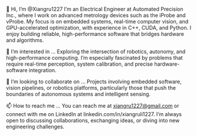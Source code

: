 👋 Hi, I’m @Xiangru1227
I’m an Electrical Engineer at Automated Precision Inc., where I work on advanced metrology devices such as the iProbe and vProbe. My focus is on embedded systems, real-time computer vision, and GPU-accelerated optimization, with experience in C++, CUDA, and Python. I enjoy building reliable, high-performance software that bridges hardware and algorithms.

👀 I’m interested in …
Exploring the intersection of robotics, autonomy, and high-performance computing. I’m especially fascinated by problems that require real-time perception, system calibration, and precise hardware-software integration.

💞️ I’m looking to collaborate on …
Projects involving embedded software, vision pipelines, or robotics platforms, particularly those that push the boundaries of autonomous systems and intelligent sensing.

📫 How to reach me …
You can reach me at xiangru1227@gmail.com or connect with me on LinkedIn at linkedin.com/in/xiangruli1227. I’m always open to discussing collaborations, exchanging ideas, or diving into new engineering challenges.

<!---
Xiangru1227/Xiangru1227 is a ✨ special ✨ repository because its `README.md` (this file) appears on your GitHub profile.
You can click the Preview link to take a look at your changes.
--->
